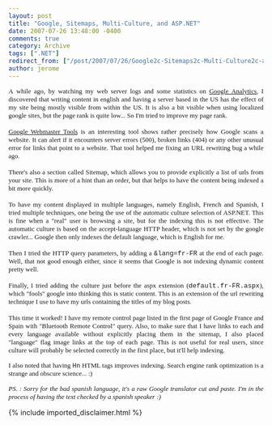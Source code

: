```yaml
---
layout: post
title: "Google, Sitemaps, Multi-Culture, and ASP.NET"
date: 2007-07-26 13:48:00 -0400
comments: true
category: Archive
tags: [".NET"]
redirect_from: ["/post/2007/07/26/Google2c-Sitemaps2c-Multi-Culture2c-and-ASPNET.aspx", "/post/2007/07/26/google2c-sitemaps2c-multi-culture2c-and-aspnet.aspx"]
author: jerome
---
```

<!-- more -->
<p align="justify">
<font face="Tahoma" size="2">A&nbsp;while ago, by watching my web server&nbsp;logs and some statistics on <a href="http://analytics.google.com">Google Analytics</a>, I discovered that writing content&nbsp;in english and having a server based&nbsp;in the US has the effect of my site being mostly visible from within the US. It is also a bit visible when using localized google sites, but the page rank is quite low... So I&#39;m tried to improve my page rank.</font><font face="Tahoma" size="2"><br />
<br />
<a href="https://www.google.com/webmasters">Google Webmaster Tools</a>&nbsp;is&nbsp;an interesting tool shows rather precisely how Google scans a website. It can&nbsp;alert&nbsp;if it encounters server errors (500), broken links (404) or any other unusual error for links that point to a website. That tool helped me fixing an URL&nbsp;rewriting bug a while ago.<br />
<br />
There&#39;s also a section called Sitemap, which allows you to provide explicitly a list of urls from your site. This is more of a hint than an order, but that helps to have the content being indexed a bit more quickly.<br />
<br />
To have my content displayed in multiple languages, namely English, French and Spanish, I tried multiple techniques, one being the use of the automatic culture selection&nbsp;of ASP.NET. This is fine when a &quot;real&quot; user is browsing a site, but for the indexing this is not effective. The automatic culture is based on the accept-language HTTP header, which is not set by the google crawler... Google then only indexes the default language, which is English for me.<br />
<br />
Then I tried the HTTP query parameters, by adding a <font face="Courier New">&amp;lang=fr-FR</font> at the end of each page. Well, that not good enough either, since it seems that Google is not indexing dynamic content pretty well.<br />
<br />
Finally,&nbsp;I tried adding the culture just before the aspx extension (<font face="Courier New">default.fr-FR.aspx</font>), which &quot;fools&quot; google into thinking this is static content. This is an extension of the url rewriting technique I use to have my urls containing the titles of my blog posts. <br />
<br />
This time it worked! I have my remote control page listed in the first page of Google France and Spain with &quot;Bluetooth Remote Control&quot; query. Also, to make sure that I have links to each and every language available without explicitly placing them in the sitemap, I also placed &quot;language&quot; flag image links at the top of each page. This is not useful for real users, since culture will probably be selected correctly in the first place, but it&#39;ll help indexing.</font>
</p>
<p align="justify">
<font face="Tahoma" size="2">I also noted that having <font face="Courier New">Hn</font> HTML tags improves indexing.&nbsp;Search engine rank optimization&nbsp;is a strange and obscure&nbsp;science... :)</font>
</p>
<p align="justify">
<font face="Tahoma" size="2"><em>PS. :&nbsp;Sorry for the bad spanish language, it&#39;s a&nbsp;raw Google translator cut and paste. I&#39;m in the process of having the text checked by a spanish&nbsp;speaker :)</em></font>
</p>

{% include imported_disclaimer.html %}
